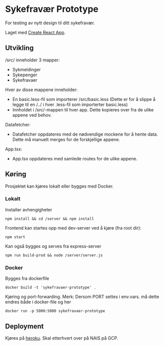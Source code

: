 # Sykefravær Prototype

For testing av nytt design til ditt sykefravær.

Laget med [Create React App](https://github.com/facebook/create-react-app).

## Utvikling

/src/ inneholder 3 mapper:

-   Sykmeldinger
-   Sykepenger
-   Sykefravaer

Hver av disse mappene inneholder:

-   En basic.less-fil som importerer /src/basic.less (Dette er for å slippe å legge til en /../ i hver .less-fil som importerter basic.less)
-   Innholdet i /src/-mappen til hver app. Dette kopieres over fra de ulike appene ved behov.

Datafetcher:

-   Datafetcher oppdateres med de nødvendige mockene for å hente data. Dette må manuelt merges for de forskjellige appene.

App.tsx:

-   App.tsx oppdateres med samlede routes for de ulike appene.

## Køring

Prosjektet kan kjøres lokalt eller bygges med Docker.

### Lokalt

Installer avhengigheter

```
npm install && cd /server && npm install
```

Frontend kan startes opp med dev-server ved å kjøre (fra root dir):

```
npm start
```

Kan også bygges og serves fra express-server

```
npm run build-prod && node /server/server.js
```

### Docker

Bygges fra dockerfile

```
docker build -t 'sykefravaer-prototype' .
```

Kjøring og port-forwarding. Merk: Dersom PORT settes i env.vars. må dette endres både i docker-file og her

```
docker run -p 5000:5000 sykefravaer-prototype
```

## Deployment

Kjøres på [heroku](http://sykefravaer-prototype.herokuapp.com/).
Skal etterhvert over på NAIS på GCP.
